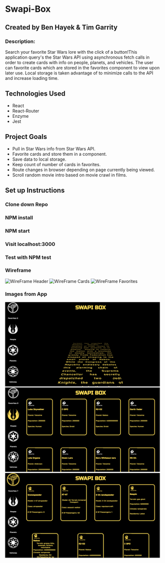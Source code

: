 # Swapi-Box

## Created by Ben Hayek & Tim Garrity

### Description: 
Search your favorite Star Wars lore with the click of a button!This application query's the Star Wars API using asynchronous fetch calls in order to create cards with info on people, planets, and vehicles. The user can favorite cards which are stored in the favorites component to view upon later use. Local storage is taken advantage of to minimize calls to the API and increase loading time. 

## Technologies Used
* React
* React-Router
* Enzyme
* Jest

## Project Goals
* Pull in Star Wars info from Star Wars API.
* Favorite cards and store them in a component.
* Save data to local storage.
* Keep count of number of cards in favorites.
* Route changes in browser depending on page currently being viewed.
* Scroll random movie intro based on movie crawl in films.

## Set up Instructions
### Clone down Repo
### NPM install
### NPM start
### Visit localhost:3000
### Test with NPM test



### Wireframe
![WireFrame Header](./IMG_1424.jpg)
![WireFrame Cards](./IMG_1425.jpg)
![WireFrame Favorites](./IMG_1426.jpg)

### Images from App
![Home Page With Text Crawl](./home.png)
![People Page](./people.png)
![Favorites Page](./favorites.png)
